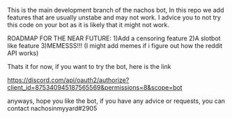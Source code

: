 This is the main development branch of the nachos bot, In this repo we add features that are usually unstabe and may not work. I advice you to not try this code on your bot as it is likely that it might not work.

ROADMAP FOR THE NEAR FUTURE:
1)Add a censoring feature
2)A slotbot like feature
3)MEMESSS!!! (I might add memes if i figure out how the reddit API works)


Thats it for now, if you want to try the bot, here is the link

https://discord.com/api/oauth2/authorize?client_id=875340945187565569&permissions=8&scope=bot

anyways, hope you like the bot, if you have any advice or requests, you can contact nachosinmyyard#2905


